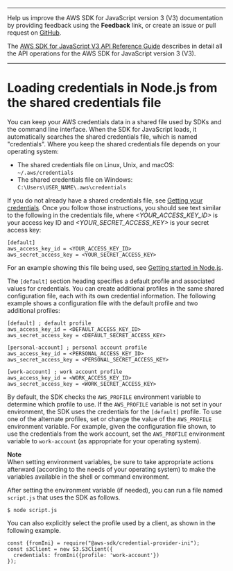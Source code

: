 --------

Help us improve the AWS SDK for JavaScript version 3 \(V3\) documentation by providing feedback using the **Feedback** link, or create an issue or pull request on [GitHub](https://github.com/awsdocs/aws-sdk-for-javascript-v3)\.

 The [AWS SDK for JavaScript V3 API Reference Guide](https://docs.aws.amazon.com/AWSJavaScriptSDK/v3/latest/index.html) describes in detail all the API operations for the AWS SDK for JavaScript version 3 \(V3\)\.

--------

# Loading credentials in Node\.js from the shared credentials file<a name="loading-node-credentials-shared"></a>

You can keep your AWS credentials data in a shared file used by SDKs and the command line interface\. When the SDK for JavaScript loads, it automatically searches the shared credentials file, which is named "credentials"\. Where you keep the shared credentials file depends on your operating system:
+ The shared credentials file on Linux, Unix, and macOS: `~/.aws/credentials`
+ The shared credentials file on Windows: `C:\Users\USER_NAME\.aws\credentials`

If you do not already have a shared credentials file, see [Getting your credentials](getting-your-credentials.md)\. Once you follow those instructions, you should see text similar to the following in the credentials file, where *<YOUR\_ACCESS\_KEY\_ID>* is your access key ID and *<YOUR\_SECRET\_ACCESS\_KEY>* is your secret access key:

```
[default]
aws_access_key_id = <YOUR_ACCESS_KEY_ID>
aws_secret_access_key = <YOUR_SECRET_ACCESS_KEY>
```

For an example showing this file being used, see [Getting started in Node\.js](getting-started-nodejs.md)\.

The `[default]` section heading specifies a default profile and associated values for credentials\. You can create additional profiles in the same shared configuration file, each with its own credential information\. The following example shows a configuration file with the default profile and two additional profiles:

```
[default] ; default profile
aws_access_key_id = <DEFAULT_ACCESS_KEY_ID>
aws_secret_access_key = <DEFAULT_SECRET_ACCESS_KEY>
    
[personal-account] ; personal account profile
aws_access_key_id = <PERSONAL_ACCESS_KEY_ID>
aws_secret_access_key = <PERSONAL_SECRET_ACCESS_KEY>
    
[work-account] ; work account profile
aws_access_key_id = <WORK_ACCESS_KEY_ID>
aws_secret_access_key = <WORK_SECRET_ACCESS_KEY>
```

By default, the SDK checks the `AWS_PROFILE` environment variable to determine which profile to use\. If the `AWS_PROFILE` variable is not set in your environment, the SDK uses the credentials for the `[default]` profile\. To use one of the alternate profiles, set or change the value of the `AWS_PROFILE` environment variable\. For example, given the configuration file shown, to use the credentials from the work account, set the `AWS_PROFILE` environment variable to `work-account` \(as appropriate for your operating system\)\.

**Note**  
When setting environment variables, be sure to take appropriate actions afterward \(according to the needs of your operating system\) to make the variables available in the shell or command environment\.

After setting the environment variable \(if needed\), you can run a file named `script.js` that uses the SDK as follows\.

```
$ node script.js
```

You can also explicitly select the profile used by a client, as shown in the following example\.

```
const {fromIni} = require("@aws-sdk/credential-provider-ini");
const s3Client = new S3.S3Client({
  credentials: fromIni({profile: 'work-account'})
});
```